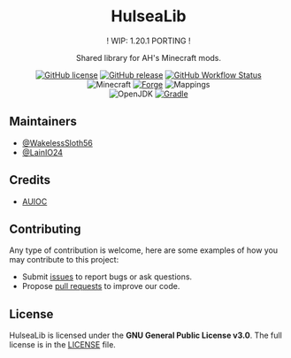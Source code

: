 <h1 align="center">HulseaLib</h1>

<div align="center">

! WIP: 1.20.1 PORTING !
<br/>

Shared library for AH's Minecraft mods.

[![GitHub license](https://img.shields.io/github/license/auioc/hulsealib-mcmod?style=flat-square)](/LICENSE)
[![GitHub release](https://img.shields.io/github/v/release/auioc/hulsealib-mcmod?style=flat-square)](https://github.com/auioc/hulsealib-mcmod/releases/latest)
[![GitHub Workflow Status](https://img.shields.io/github/actions/workflow/status/auioc/hulsealib-mcmod/dev-build.yml?branch=1.20-forge&label=dev%20build&style=flat-square)](https://github.com/auioc/hulsealib-mcmod/actions/workflows/dev-build.yml)
<br/>
![Minecraft](https://img.shields.io/static/v1?label=Minecraft&message=1.20.1&color=00aa00&style=flat-square)
[![Forge](https://img.shields.io/static/v1?label=Forge&message=47.1.0&color=e04e14&logo=Conda-Forge&style=flat-square)](http://files.minecraftforge.net/net/minecraftforge/forge/index_1.20.1.html)
![Mappings](https://img.shields.io/static/v1?label=Mappings&message=official&color=00aa00&style=flat-square)
<br/>
![OpenJDK](https://img.shields.io/static/v1?label=OpenJDK&message=17&color=brightgreen&logo=java&style=flat-square)
[![Gradle](https://img.shields.io/static/v1?label=Gradle&message=8.1.1&color=brightgreen&logo=gradle&style=flat-square)](https://docs.gradle.org/8.1.1/release-notes.html)

</div>

## Maintainers

- [@WakelessSloth56](https://github.com/WakelessSloth56)
- [@LainIO24](https://github.com/lainio24)

## Credits

- [AUIOC](https://www.auioc.com)

## Contributing

Any type of contribution is welcome, here are some examples of how you may contribute to this project:

- Submit [issues](https://github.com/auioc/hulsealib-mcmod/issues) to report bugs or ask questions.
- Propose [pull requests](https://github.com/auioc/hulsealib-mcmod/pulls) to improve our code.

## License

HulseaLib is licensed under the **GNU General Public License v3.0**.
The full license is in the [LICENSE](/LICENSE) file.
